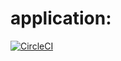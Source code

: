 # application:

[![CircleCI](https://circleci.com/gh/application.svg?style=svg)](https://app.circleci.com/pipelines/github/Ahmedabdalaah)

